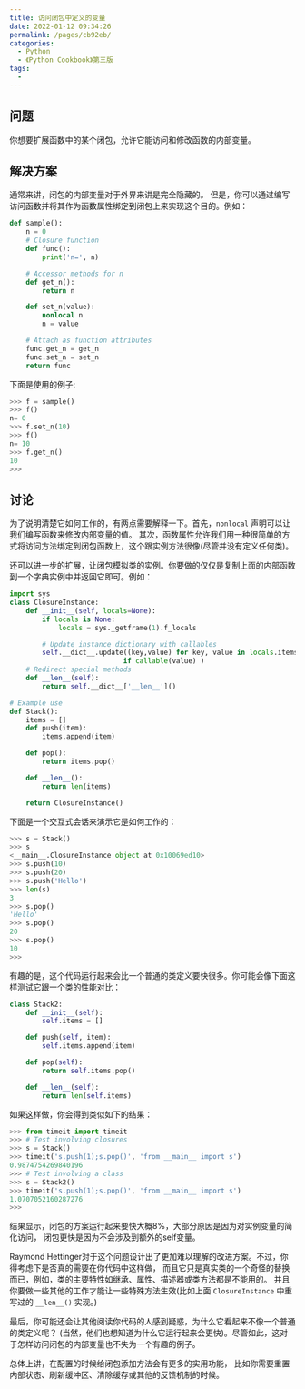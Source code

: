 ```yaml
---
title: 访问闭包中定义的变量
date: 2022-01-12 09:34:26
permalink: /pages/cb92eb/
categories:
  - Python
  - 《Python Cookbook》第三版
tags:
  -
---
```


## 问题

你想要扩展函数中的某个闭包，允许它能访问和修改函数的内部变量。

## 解决方案

通常来讲，闭包的内部变量对于外界来讲是完全隐藏的。 但是，你可以通过编写访问函数并将其作为函数属性绑定到闭包上来实现这个目的。例如：

```python
def sample():
    n = 0
    # Closure function
    def func():
        print('n=', n)

    # Accessor methods for n
    def get_n():
        return n

    def set_n(value):
        nonlocal n
        n = value

    # Attach as function attributes
    func.get_n = get_n
    func.set_n = set_n
    return func
```

下面是使用的例子:

```python
>>> f = sample()
>>> f()
n= 0
>>> f.set_n(10)
>>> f()
n= 10
>>> f.get_n()
10
>>>
```

## 讨论

为了说明清楚它如何工作的，有两点需要解释一下。首先，`nonlocal` 声明可以让我们编写函数来修改内部变量的值。 其次，函数属性允许我们用一种很简单的方式将访问方法绑定到闭包函数上，这个跟实例方法很像(尽管并没有定义任何类)。

还可以进一步的扩展，让闭包模拟类的实例。你要做的仅仅是复制上面的内部函数到一个字典实例中并返回它即可。例如：

```python
import sys
class ClosureInstance:
    def __init__(self, locals=None):
        if locals is None:
            locals = sys._getframe(1).f_locals

        # Update instance dictionary with callables
        self.__dict__.update((key,value) for key, value in locals.items()
                            if callable(value) )
    # Redirect special methods
    def __len__(self):
        return self.__dict__['__len__']()

# Example use
def Stack():
    items = []
    def push(item):
        items.append(item)

    def pop():
        return items.pop()

    def __len__():
        return len(items)

    return ClosureInstance()
```

下面是一个交互式会话来演示它是如何工作的：

```python
>>> s = Stack()
>>> s
<__main__.ClosureInstance object at 0x10069ed10>
>>> s.push(10)
>>> s.push(20)
>>> s.push('Hello')
>>> len(s)
3
>>> s.pop()
'Hello'
>>> s.pop()
20
>>> s.pop()
10
>>>
```

有趣的是，这个代码运行起来会比一个普通的类定义要快很多。你可能会像下面这样测试它跟一个类的性能对比：

```python
class Stack2:
    def __init__(self):
        self.items = []

    def push(self, item):
        self.items.append(item)

    def pop(self):
        return self.items.pop()

    def __len__(self):
        return len(self.items)
```

如果这样做，你会得到类似如下的结果：

```python
>>> from timeit import timeit
>>> # Test involving closures
>>> s = Stack()
>>> timeit('s.push(1);s.pop()', 'from __main__ import s')
0.9874754269840196
>>> # Test involving a class
>>> s = Stack2()
>>> timeit('s.push(1);s.pop()', 'from __main__ import s')
1.0707052160287276
>>>
```

结果显示，闭包的方案运行起来要快大概8%，大部分原因是因为对实例变量的简化访问， 闭包更快是因为不会涉及到额外的self变量。

Raymond Hettinger对于这个问题设计出了更加难以理解的改进方案。不过，你得考虑下是否真的需要在你代码中这样做， 而且它只是真实类的一个奇怪的替换而已，例如，类的主要特性如继承、属性、描述器或类方法都是不能用的。 并且你要做一些其他的工作才能让一些特殊方法生效(比如上面 `ClosureInstance` 中重写过的 `__len__()` 实现。)

最后，你可能还会让其他阅读你代码的人感到疑惑，为什么它看起来不像一个普通的类定义呢？ (当然，他们也想知道为什么它运行起来会更快)。尽管如此，这对于怎样访问闭包的内部变量也不失为一个有趣的例子。

总体上讲，在配置的时候给闭包添加方法会有更多的实用功能， 比如你需要重置内部状态、刷新缓冲区、清除缓存或其他的反馈机制的时候。
